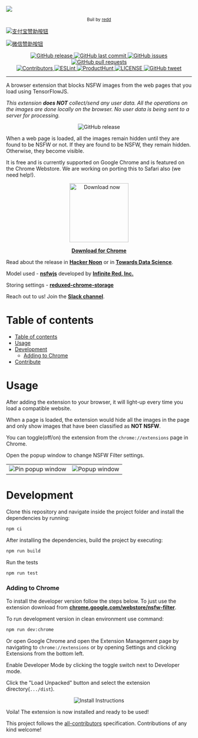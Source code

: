 ![](./demo/images/preview.png)

<p align="center">
  <sub>
    Buil by
    <a href="https://github.com/reddontheway">redd</a>
  </sub>
</p>

[![支付宝赞助按钮](https://camo.githubusercontent.com/f4874996db5ac421925db08778d800d76d36abbc/68747470733a2f2f696d672e736869656c64732e696f2f62616467652f2545362539342541462545342542422539382545352541452539442d25453525393025393154412545362538442539302545352538412541392d677265656e2e737667)](https://i.postimg.cc/ts1p5fYZ/20230825161816.jpg)

[![微信赞助按钮](https://camo.githubusercontent.com/26101aa838286ad0d45a6f71b25fdc6e14e7668c/68747470733a2f2f696d672e736869656c64732e696f2f62616467652f2545352542452541452545342542462541312d25453525393025393154412545362538442539302545352538412541392d677265656e2e737667)]([https://i.postimg.cc/RVcqDnb2/20230825161816-1.jpg](https://i.postimg.cc/2SgrywS7/20230825161816-1.jpg))

<p align="center">
  <a href="https://github.com/nsfw-filter/nsfw-filter/releases/" target="_blank">
    <img alt="GitHub release" src="https://img.shields.io/github/v/release/navendu-pottekkat/nsfw-filter?include_prereleases&style=flat-square">
  </a>

  <a href="https://github.com/navendu-pottekkat/nsfw-filter/commits/master" target="_blank">
    <img src="https://img.shields.io/github/last-commit/navendu-pottekkat/nsfw-filter?style=flat-square" alt="GitHub last commit">
  </a>

  <a href="https://github.com/navendu-pottekkat/nsfw-filter/issues" target="_blank">
    <img src="https://img.shields.io/github/issues/navendu-pottekkat/nsfw-filter?style=flat-square&color=red" alt="GitHub issues">
  </a>

  <a href="https://github.com/navendu-pottekkat/nsfw-filter/pulls" target="_blank">
    <img src="https://img.shields.io/github/issues-pr/navendu-pottekkat/nsfw-filter?style=flat-square&color=blue" alt="GitHub pull requests">
  </a>

  </br>

  <a href="https://github.com/nsfw-filter/nsfw-filter#contribute" target="_blank">
    <img alt="Contributors" src="https://img.shields.io/badge/all_contributors-10-orange.svg?style=flat-square">
  </a>

  <a href="https://standardjs.com" target="_blank">
    <img alt="ESLint" src="https://img.shields.io/badge/code_style-standard-brightgreen.svg?style=flat-square">
  </a>

  <a href="https://www.producthunt.com/posts/nsfw-filter?utm_source=badge-featured&utm_medium=badge&utm_souce=badge-nsfw-filter" target="_blank">
    <img alt="ProductHunt" src="https://img.shields.io/badge/ProductHunt-210-green.svg?style=flat-square">
  <a/>

  <a href="https://github.com/nsfw-filter/nsfw-filter/blob/master/LICENSE" target="_blank">
    <img alt="LICENSE" src="https://img.shields.io/github/license/navendu-pottekkat/nsfw-filter?style=flat-square&color=yellow">
  <a/>

  <a href="https://ctt.ac/4e4Jt" target="_blank">
    <img src="https://img.shields.io/twitter/url?style=flat-square&logo=twitter&url=https://ctt.ac/4e4Jt" alt="GitHub tweet">
  </a>
</p>
<hr>

A browser extension that blocks NSFW images from the web pages that you load using TensorFlowJS.

*This extension **does NOT** collect/send any user data. All the operations on the images are done locally on the browser. No user data is being sent to a server for processing.*

<p align="center">
  <img alt="GitHub release" src="https://raw.githubusercontent.com/nsfw-filter/nsfw-filter/master/demo/images/demo_v3.gif">
</p>

When a web page is loaded, all the images remain hidden until they are found to be NSFW or not. If they are found to be NSFW, they remain hidden. Otherwise, they become visible.

It is free and is currently supported on Google Chrome and is featured on the Chrome Webstore. We are working on porting this to Safari also (we need help!).
</br>
<p align="center">
  <a href="https://chrome.google.com/webstore/detail/nsfw-filter/kmgagnlkckiamnenbpigfaljmanlbbhh" target="_blank">
    <img src="./demo/images/chrome.gif" alt="Download now" width="160">
  </a>
</p>

<p align="center">
<a href="https://chrome.google.com/webstore/detail/nsfw-filter/kmgagnlkckiamnenbpigfaljmanlbbhh" target="_blank"><strong>Download for Chrome</strong></a>
</p>

Read about the release in [**Hacker Noon**](https://hackernoon.com/nsfw-filter-introduction-building-a-safer-internet-using-ai-jq1e3u2f) or in [**Towards Data Science**](https://towardsdatascience.com/building-a-safer-internet-for-everyone-using-ai-175df5e02cee).

Model used - [**nsfwjs**](https://github.com/infinitered/nsfwjs) developed by [**Infinite Red, Inc.**](https://github.com/infinitered)

Storing settings - [**reduxed-chrome-storage**](https://github.com/hindmost/reduxed-chrome-storage)

Reach out to us! Join the [**Slack channel**](https://join.slack.com/t/nsfwfilter/shared_invite/zt-gt1lgdiv-K2VR~UVUxwaTPWCLSmDiug).

# Table of contents

- [Table of contents](#table-of-contents)
- [Usage](#usage)
- [Development](#development)
    - [Adding to Chrome](#adding-to-chrome)
- [Contribute](#contribute)

# Usage

After adding the extension to your browser, it will light-up every time you load a compatible website.

When a page is loaded, the extension would hide all the images in the page and only show images that have been classified as **NOT NSFW**.

You can toggle(off/on) the extension from the ```chrome://extensions``` page in Chrome.

Open the popup window to change NSFW Filter settings.

<table>
  <tr>
    <td vlign="center">
      <img src="./demo/images/pin_popup.png" alt="Pin popup window">
    </td>
    <td vlign="center">
      <img src="./demo/images/popup.png" alt="Popup window">
    </td>
  </tr>
</table>


# Development

Clone this repository and navigate inside the project folder and install the dependencies by running:

```sh
npm ci
```

After installing the dependencies, build the project by executing:

```sh
npm run build
```

Run the tests

```sh
npm run test
```

### Adding to Chrome

To install the developer version follow the steps below. To just use the extension download from [**chrome.google.com/webstore/nsfw-filter**](https://chrome.google.com/webstore/detail/nsfw-filter/kmgagnlkckiamnenbpigfaljmanlbbhh).

To run development version in clean environment use command:

```sh
npm run dev:chrome
```

Or open Google Chrome and open the Extension Management page by navigating to ```chrome://extensions``` or by opening Settings and clicking Extensions from the bottom left.

Enable Developer Mode by clicking the toggle switch next to Developer mode.

Click the "Load Unpacked" button and select the extension directory(```.../dist```).

<p align="center">
  <img src="./demo/images/install_instructions.png" alt="Install Instructions">
<p/>

Voila! The extension is now installed and ready to be used!


  </tbody>
</table>

<!-- markdownlint-restore -->
<!-- prettier-ignore-end -->

<!-- ALL-CONTRIBUTORS-LIST:END -->

This project follows the [all-contributors](https://github.com/all-contributors/all-contributors) specification. Contributions of any kind welcome!
	
